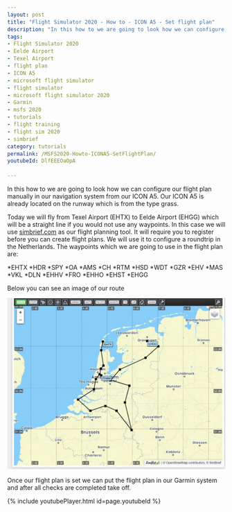 ```yaml
---
layout: post
title: "Flight Simulator 2020 - How to - ICON A5 - Set flight plan"
description: "In this how to we are going to look how we can configure our flight plan manually in our navigation system from our ICON A5. We will use simbrief.com which is one of the online flight planners available"
tags:
- Flight Simulator 2020
- Eelde Airport
- Texel Airport
- flight plan
- ICON A5
- microsoft flight simulator
- flight simulator 
- microsoft flight simulator 2020
- Garmin
- msfs 2020
- tutorials
- flight training
- flight sim 2020
- simbrief
category: tutorials
permalink: /MSFS2020-Howto-ICONA5-SetFlightPlan/
youtubeId: DlfEEEOaOpA

---
```


In this how to we are going to look how we can configure our flight plan manually in our navigation system from our ICON A5. 
Our ICON A5 is already located on the runway which is from the type grass. 

Today we will fly from Texel Airport (EHTX) to Eelde Airport (EHGG) which will be a straight line if you would not use any waypoints. In this case we will use [simbrief.com](https://www.simbrief.com/) as our flight planning tool. It will require you to register before you can create flight plans. We will use it to configure a roundtrip in the Netherlands. The waypoints which we are going to use in the flight plan are:

*EHTX
*HDR
*SPY
*OA
*AMS
*CH
*RTM
*HSD
*WDT
*GZR
*EHV
*MAS
*VKL
*DLN
*EHHV
*FRO
*EHHO
*EHST
*EHGG

Below you can see an image of our route

![Flight plan round trip through the Netherlands](/assets/images/Flightplan-EHTX-EHGG.jpg "Flight plan round trip through the Netherlands")

Once our flight plan is set we can put the flight plan in our Garmin system and after all checks are completed take off.

{% include youtubePlayer.html id=page.youtubeId %}